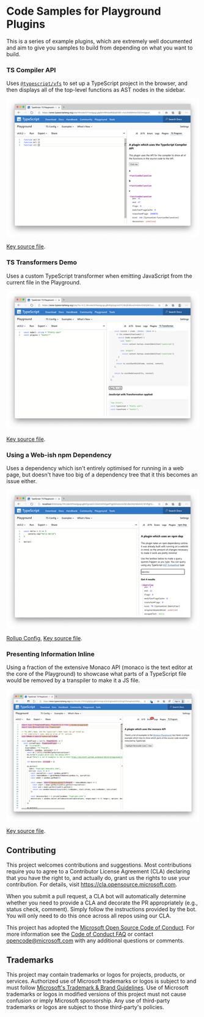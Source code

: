 # Code Samples for Playground Plugins

This is a series of example plugins, which are extremely well documented and aim to give you samples to build from depending on what you want to build.

### TS Compiler API

Uses [`@typescript/vfs`](https://www.npmjs.com/package/@typescript/vfs) to set up a TypeScript project in the browser, and then displays all of the top-level functions as AST nodes in the sidebar.

![./samples/ts-program/screenshot/img.png](./samples/ts-program/screenshot/img.png)

[Key source file](./samples/ts-program/src/index.ts).

### TS Transformers Demo

Uses a custom TypeScript transformer when emitting JavaScript from the current file in the Playground.

![./samples/transformer/screenshot/img.png](./samples/transformer/screenshot/img.png)

[Key source file](./samples/transformer/src/index.ts).


### Using a Web-ish npm Dependency

Uses a dependency which isn't entirely optimised for running in a web page, but doesn't have too big of a dependency tree that it this becomes an issue either.

![./samples/webish-npm-dep/screenshot/img.png](./samples/webish-npm-dep/screenshot/img.png)

[Rollup Config](./samples/webish-npm-dep/rollup.config.js), [Key source file](./samples/webish-npm-dep/src/index.ts).

### Presenting Information Inline 

Using a fraction of the extensive Monaco API (monaco is the text editor at the core of the Playground) to showcase what parts of a TypeScript file would be removed by a transpiler to make it a JS file.

![./samples/monaco-highlights/screenshot/img.png](./samples/monaco-highlights/screenshot/img.png)

[Key source file](./samples/monaco-highlights/src/index.ts).

## Contributing

This project welcomes contributions and suggestions.  Most contributions require you to agree to a
Contributor License Agreement (CLA) declaring that you have the right to, and actually do, grant us
the rights to use your contribution. For details, visit https://cla.opensource.microsoft.com.

When you submit a pull request, a CLA bot will automatically determine whether you need to provide
a CLA and decorate the PR appropriately (e.g., status check, comment). Simply follow the instructions
provided by the bot. You will only need to do this once across all repos using our CLA.

This project has adopted the [Microsoft Open Source Code of Conduct](https://opensource.microsoft.com/codeofconduct/).
For more information see the [Code of Conduct FAQ](https://opensource.microsoft.com/codeofconduct/faq/) or
contact [opencode@microsoft.com](mailto:opencode@microsoft.com) with any additional questions or comments.

## Trademarks

This project may contain trademarks or logos for projects, products, or services. Authorized use of Microsoft 
trademarks or logos is subject to and must follow 
[Microsoft's Trademark & Brand Guidelines](https://www.microsoft.com/en-us/legal/intellectualproperty/trademarks/usage/general).
Use of Microsoft trademarks or logos in modified versions of this project must not cause confusion or imply Microsoft sponsorship.
Any use of third-party trademarks or logos are subject to those third-party's policies.
